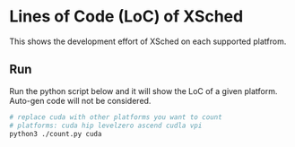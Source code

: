 # Lines of Code (LoC) of XSched

This shows the development effort of XSched on each supported platfrom.

## Run

Run the python script below and it will show the LoC of a given platform. Auto-gen code will not be considered.

```bash
# replace cuda with other platforms you want to count
# platforms: cuda hip levelzero ascend cudla vpi
python3 ./count.py cuda
```
